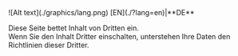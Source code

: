 <span id="langChange">
![Alt text](./graphics/lang.png) [EN](./?lang=en)|**DE**
</span>

Diese Seite bettet Inhalt von Dritten ein.  
Wenn Sie den Inhalt Dritter einschalten, unterstehen Ihre Daten den Richtlinien dieser Dritter.  
<span class="md-policiesSoundcloud"></span>
<span class="md-policiesVimeo"></span>
<span class="md-policiesYoutube"></span>
